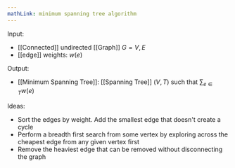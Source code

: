 ```yaml
---
mathLink: minimum spanning tree algorithm
---
```


Input: 
- [[Connected]] undirected [[Graph]] $G=V,E$
- [[edge]] weights: $w(e)$

Output:
- [[Minimum Spanning Tree]]: [[Spanning Tree]] $(V,T)$ such that $\sum_{e\in T}w(e)$

Ideas:
- Sort the edges by weight. Add the smallest edge that doesn't create a cycle
- Perform a breadth first search from some vertex by exploring across the cheapest edge from any given vertex first
- Remove the heaviest edge that can be removed without disconnecting the graph